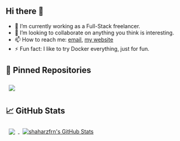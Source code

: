 ## Hi there 👋

- 🔭 I’m currently working as a Full-Stack freelancer.
- 👯 I’m looking to collaborate on anything you think is interesting.
- 📫 How to reach me: [email](mailto:shaharzfrn@gmail.com), [my website](https://shaharzfrn.com/contact)
- ⚡ Fun fact: I like to try Docker everything, just for fun.



## 📌 Pinned Repositories
<a href="https://github.com/shaharzfrn/react-ts-portfolio">
  <img align="center" style="margin:0.5rem" src="https://github-readme-stats.vercel.app/api/pin/?username=shaharzfrn&repo=react-ts-portfolio&show_icons=true&theme=highcontrast" />
</a>


## 📈 GitHub Stats
<a href="https://github.com/shaharzfrn">
  <img align="center" style="margin:0.5rem" src="https://github-readme-stats.vercel.app/api/top-langs/?username=shaharzfrn&show_icons=true&theme=highcontrast&hide=html,css,scss,sass" />
</a>

<a href="https://github.com/shaharzfrn">
  <img align="center" style="margin:0.5rem" src="https://github-readme-stats.vercel.app/api?username=shaharzfrn&show_icons=true&theme=highcontrast" alt="shaharzfrn's GitHub Stats" />
</a>

<!--
**shaharzfrn/shaharzfrn** is a ✨ _special_ ✨ repository because its `README.md` (this file) appears on your GitHub profile.

Here are some ideas to get you started:

- 🔭 I’m currently working on ...
- 🌱 I’m currently learning ...
- 👯 I’m looking to collaborate on ...
- 🤔 I’m looking for help with ...
- 💬 Ask me about ...
- 📫 How to reach me: ...
- 😄 Pronouns: ...
- ⚡ Fun fact: ...
-->

